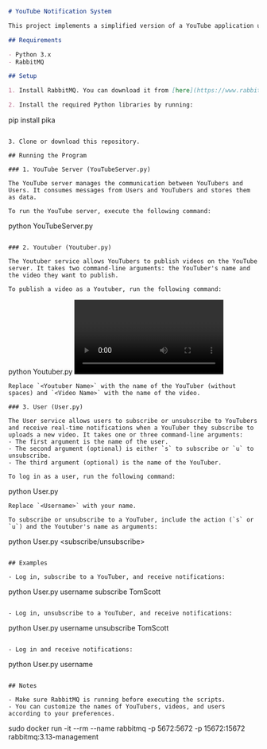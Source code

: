 ```markdown
# YouTube Notification System

This project implements a simplified version of a YouTube application using RabbitMQ. It consists of three components: Youtuber, User, and YouTubeServer.

## Requirements

- Python 3.x
- RabbitMQ

## Setup

1. Install RabbitMQ. You can download it from [here](https://www.rabbitmq.com/download.html) and follow the installation instructions for your operating system.

2. Install the required Python libraries by running:
   ```
   pip install pika
   ```

3. Clone or download this repository.

## Running the Program

### 1. YouTube Server (YouTubeServer.py)

The YouTube server manages the communication between YouTubers and Users. It consumes messages from Users and YouTubers and stores them as data.

To run the YouTube server, execute the following command:
```
python YouTubeServer.py
```

### 2. Youtuber (Youtuber.py)

The Youtuber service allows YouTubers to publish videos on the YouTube server. It takes two command-line arguments: the YouTuber's name and the video they want to publish.

To publish a video as a Youtuber, run the following command:
```
python Youtuber.py <Youtuber Name> <Video Name>
```
Replace `<Youtuber Name>` with the name of the YouTuber (without spaces) and `<Video Name>` with the name of the video.

### 3. User (User.py)

The User service allows users to subscribe or unsubscribe to YouTubers and receive real-time notifications when a YouTuber they subscribe to uploads a new video. It takes one or three command-line arguments:
- The first argument is the name of the user.
- The second argument (optional) is either `s` to subscribe or `u` to unsubscribe.
- The third argument (optional) is the name of the YouTuber.

To log in as a user, run the following command:
```
python User.py <Username>
```
Replace `<Username>` with your name.

To subscribe or unsubscribe to a YouTuber, include the action (`s` or `u`) and the Youtuber's name as arguments:
```
python User.py <Username> <subscribe/unsubscribe> <Youtuber Name>
```

## Examples

- Log in, subscribe to a YouTuber, and receive notifications:
  ```
  python User.py username subscribe TomScott
  ```

- Log in, unsubscribe to a YouTuber, and receive notifications:
  ```
  python User.py username unsubscribe TomScott
  ```

- Log in and receive notifications:
  ```
  python User.py username
  ```

## Notes

- Make sure RabbitMQ is running before executing the scripts.
- You can customize the names of YouTubers, videos, and users according to your preferences.
```
sudo docker run -it --rm --name rabbitmq -p 5672:5672 -p 15672:15672 rabbitmq:3.13-management